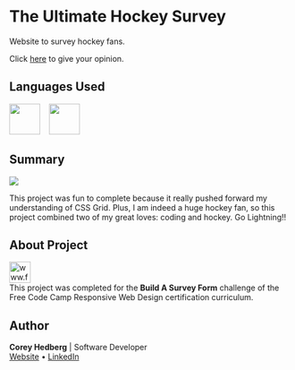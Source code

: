 # The Ultimate Hockey Survey

Website to survey hockey fans.

Click [here](https://coreyhedberg.github.io/ultimate_hockey_survey/) to give your opinion.

## Languages Used

<image src="readme_files/html.svg" width="55">&nbsp; &nbsp; <image src="readme_files/css.svg" width="55">

## Summary

<image src="readme_files/readme_screenshot.png">

This project was fun to complete because it really pushed forward my understanding of CSS Grid. Plus, I am indeed a huge hockey fan, so this project combined two of my great loves: coding and hockey. Go Lightning!!

## About Project

[<image src="readme_files/free_code_camp_logo.png" width="38" alt="www.freecodecamp.org">](https://www.freecodecamp.org) <br>
This project was completed for the **Build A Survey Form** challenge of the Free Code Camp Responsive Web Design certification curriculum.<br>

## Author

**Corey Hedberg** | Software Developer <br>
[Website](https://coreyhedberg.dev) &bull; [LinkedIn](https://www.linkedin.com/in/coreyhedberg/)
